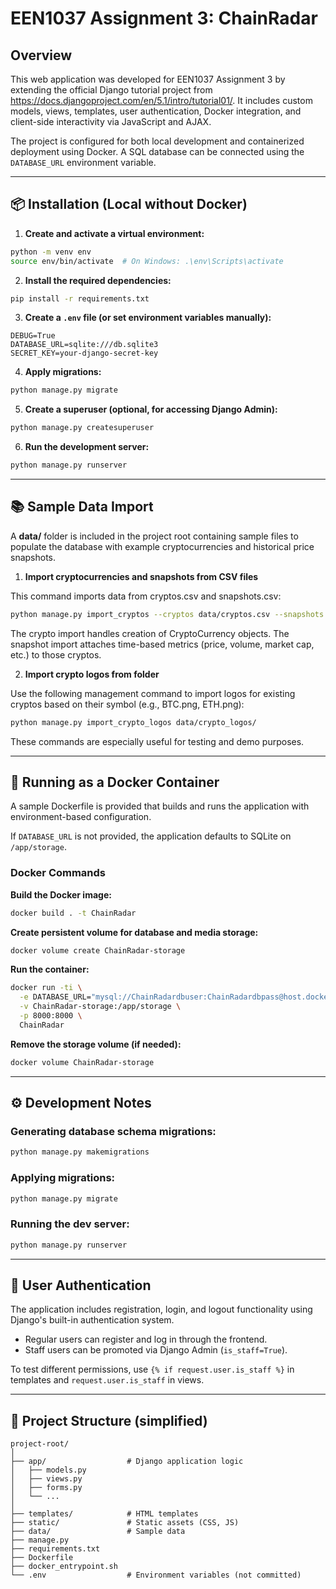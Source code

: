 # EEN1037 Assignment 3: ChainRadar

## Overview

This web application was developed for EEN1037 Assignment 3 by extending the official Django tutorial project from <https://docs.djangoproject.com/en/5.1/intro/tutorial01/>. It includes custom models, views, templates, user authentication, Docker integration, and client-side interactivity via JavaScript and AJAX.

The project is configured for both local development and containerized deployment using Docker. A SQL database can be connected using the `DATABASE_URL` environment variable.

---

## 📦 Installation (Local without Docker)

1. **Create and activate a virtual environment:**

```bash
python -m venv env
source env/bin/activate  # On Windows: .\env\Scripts\activate
```

2. **Install the required dependencies:**

```bash
pip install -r requirements.txt
```

3. **Create a `.env` file (or set environment variables manually):**

```env
DEBUG=True
DATABASE_URL=sqlite:///db.sqlite3
SECRET_KEY=your-django-secret-key
```

4. **Apply migrations:**

```bash
python manage.py migrate
```

5. **Create a superuser (optional, for accessing Django Admin):**

```bash
python manage.py createsuperuser
```

6. **Run the development server:**

```bash
python manage.py runserver
```

---

## 📚 Sample Data Import

A **data/** folder is included in the project root containing sample files to populate the database with example cryptocurrencies and historical price snapshots.

1. **Import cryptocurrencies and snapshots from CSV files**

This command imports data from cryptos.csv and snapshots.csv:
```bash
python manage.py import_cryptos --cryptos data/cryptos.csv --snapshots data/snapshots.csv
```
The crypto import handles creation of CryptoCurrency objects. The snapshot import attaches time-based metrics (price, volume, market cap, etc.) to those cryptos.

2. **Import crypto logos from folder**

Use the following management command to import logos for existing cryptos based on their symbol (e.g., BTC.png, ETH.png):

```bash
python manage.py import_crypto_logos data/crypto_logos/
```

These commands are especially useful for testing and demo purposes.

---

## 🐳 Running as a Docker Container

A sample Dockerfile is provided that builds and runs the application with environment-based configuration.

If `DATABASE_URL` is not provided, the application defaults to SQLite on `/app/storage`.

### Docker Commands

**Build the Docker image:**

```bash
docker build . -t ChainRadar
```

**Create persistent volume for database and media storage:**

```bash
docker volume create ChainRadar-storage
```

**Run the container:**

```bash
docker run -ti \
  -e DATABASE_URL="mysql://ChainRadardbuser:ChainRadardbpass@host.docker.internal:3306/ChainRadardb" \
  -v ChainRadar-storage:/app/storage \
  -p 8000:8000 \
  ChainRadar
```

**Remove the storage volume (if needed):**

```bash
docker volume ChainRadar-storage
```

---

## ⚙️ Development Notes

### Generating database schema migrations:

```bash
python manage.py makemigrations
```

### Applying migrations:

```bash
python manage.py migrate
```

### Running the dev server:

```bash
python manage.py runserver
```

---

## 👤 User Authentication

The application includes registration, login, and logout functionality using Django's built-in authentication system.

- Regular users can register and log in through the frontend.
- Staff users can be promoted via Django Admin (`is_staff=True`).

To test different permissions, use `{% if request.user.is_staff %}` in templates and `request.user.is_staff` in views.

---

## 📁 Project Structure (simplified)

```
project-root/
│
├── app/                  # Django application logic
│   ├── models.py
│   ├── views.py
│   ├── forms.py
│   └── ...
│
├── templates/            # HTML templates
├── static/               # Static assets (CSS, JS)
├── data/                 # Sample data
├── manage.py
├── requirements.txt
├── Dockerfile
├── docker_entrypoint.sh
└── .env                  # Environment variables (not committed)
```
